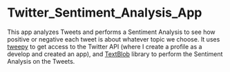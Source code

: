# Twitter_Sentiment_Analysis_App
This app analyzes Tweets and performs a Sentiment Analysis to see how positive or negative each tweet is about whatever topic we choose. It uses [tweepy](https://www.tweepy.org/) to get access to the Twitter API (where I create a profile as a develop and created an app), and [TextBlob](https://textblob.readthedocs.io/en/dev/) library to perform the Sentiment Analysis on the Tweets.
